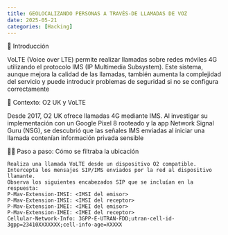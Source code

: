 ```yaml
---
title: GEOLOCALIZANDO PERSONAS A TRAVÉS-DE LLAMADAS DE VOZ
date: 2025-05-21
categories: [Hacking]
---
```

📌 Introducción​

VoLTE (Voice over LTE) permite realizar llamadas sobre redes móviles 4G utilizando el protocolo IMS (IP Multimedia Subsystem). Este sistema, aunque mejora la calidad de las llamadas, también aumenta la complejidad del servicio y puede introducir problemas de seguridad si no se configura correctamente


📶 Contexto: O2 UK y VoLTE​

Desde 2017, O2 UK ofrece llamadas 4G mediante IMS. Al investigar su implementación con un Google Pixel 8 rooteado y la app Network Signal Guru (NSG), se descubrió que las señales IMS enviadas al iniciar una llamada contenían información privada sensible

🕵️‍♂️ Paso a paso: Cómo se filtraba la ubicación​

    Realiza una llamada VoLTE desde un dispositivo O2 compatible.
    Intercepta los mensajes SIP/IMS enviados por la red al dispositivo llamante.
    Observa los siguientes encabezados SIP que se incluían en la respuesta:
    P-Mav-Extension-IMSI: <IMSI del emisor>
    P-Mav-Extension-IMSI: <IMSI del receptor>
    P-Mav-Extension-IMEI: <IMEI del emisor>
    P-Mav-Extension-IMEI: <IMEI del receptor>
    Cellular-Network-Info: 3GPP-E-UTRAN-FDD;utran-cell-id-3gpp=23410XXXXXXX;cell-info-age=XXXXX
    
